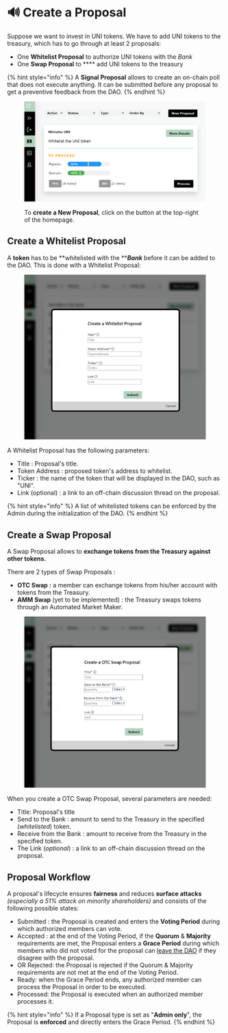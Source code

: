 # 🔊 Create a Proposal

Suppose we want to invest in UNI tokens. We have to add UNI tokens to the treasury, which has to go through at least 2 proposals:

* One **Whitelist Proposal** to authorize UNI tokens with the _Bank_
* One **Swap Proposal** to **** add UNI tokens to the treasury

{% hint style="info" %}
A **Signal Proposal** allows to create an on-chain poll that does not execute anything. It can be submitted before any proposal to get a preventive feedback from the DAO.
{% endhint %}

<figure><img src="../.gitbook/assets/WHITELIST PROCESS modified.png" alt=""><figcaption><p>To <strong>create a New Proposal</strong>, click on the button at the top-right of the homepage.</p></figcaption></figure>

## Create a Whitelist Proposal

A **token** has to be **whitelisted with the **_**Bank**_ before it can be added to the DAO. This is done with a Whitelist Proposal:

<figure><img src="../.gitbook/assets/Whitelist.png" alt=""><figcaption></figcaption></figure>

A Whitelist Proposal has the following parameters:

* Title : Proposal's title.
* Token Address : proposed token's address to whitelist.
* Ticker : the name of the token that will be displayed in the DAO, such as "UNI".
* Link (optional) :  a link to an off-chain discussion thread on the proposal.

{% hint style="info" %}
A list of whitelisted tokens can be enforced by the Admin during the initialization of the DAO.
{% endhint %}



## Create a Swap Proposal

A Swap Proposal allows to **exchange tokens from the Treasury against other tokens.**

There are 2 types of Swap Proposals :&#x20;

* **OTC Swap :** a member can exchange tokens from his/her account with tokens from the Treasury.
* **AMM Swap** (yet to be implemented) : the Treasury swaps tokens through an Automated Market Maker.

<figure><img src="../.gitbook/assets/OTC Swap modified.png" alt=""><figcaption></figcaption></figure>

When you create a OTC Swap Proposal, several parameters are needed:

* Title: Proposal's title
* Send to the Bank : amount to send to the Treasury in the specified (_whitelisted_) token.
* Receive from the Bank : amount to receive from the Treasury in the specified token.
* The Link (_optional_) : a link to an off-chain discussion thread on the proposal.

## Proposal Workflow

A proposal's lifecycle ensures **fairness** and reduces **surface attacks** _(especially a 51% attack on minority shareholders)_ and consists of the following possible states:

* Submitted : the Proposal is created and enters the **Voting Period** during which authorized members can vote.
* Accepted : at the end of the Voting Period, if the **Quorum** & **Majority** requirements are met, the Proposal enters a **Grace Period** during which members who did not voted for the proposal can [leave the DAO](redeem-your-shares.md) if they disagree with the proposal.
* OR Rejected: the Proposal is rejected if the Quorum & Majority requirements are not met at the end of the Voting Period.
* Ready: when the Grace Period ends, any authorized member can process the Proposal in order to be executed.
* Processed: the Proposal is executed when an authorized member processes it.

{% hint style="info" %}
If a Proposal type is set as "**Admin only**", the Proposal is **enforced** and directly enters the Grace Period.
{% endhint %}

##

